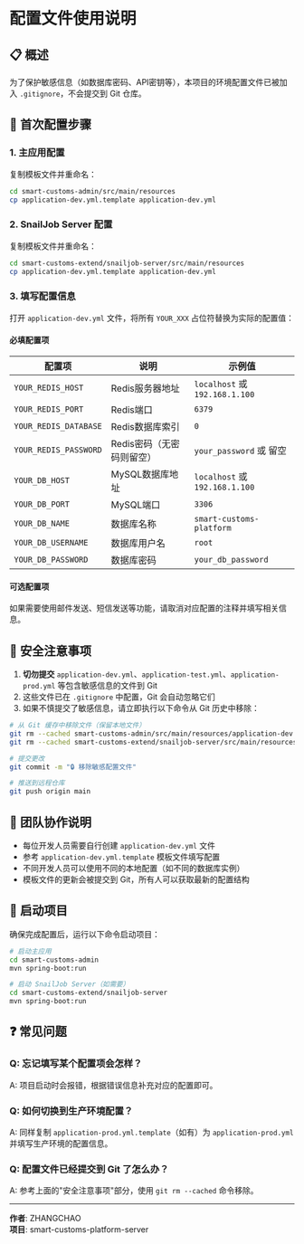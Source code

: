 # 配置文件使用说明

## 📋 概述

为了保护敏感信息（如数据库密码、API密钥等），本项目的环境配置文件已被加入 `.gitignore`，不会提交到 Git 仓库。

## 🔧 首次配置步骤

### 1. 主应用配置

复制模板文件并重命名：
```bash
cd smart-customs-admin/src/main/resources
cp application-dev.yml.template application-dev.yml
```

### 2. SnailJob Server 配置

复制模板文件并重命名：
```bash
cd smart-customs-extend/snailjob-server/src/main/resources
cp application-dev.yml.template application-dev.yml
```

### 3. 填写配置信息

打开 `application-dev.yml` 文件，将所有 `YOUR_XXX` 占位符替换为实际的配置值：

#### 必填配置项

| 配置项 | 说明 | 示例值 |
|-------|------|--------|
| `YOUR_REDIS_HOST` | Redis服务器地址 | `localhost` 或 `192.168.1.100` |
| `YOUR_REDIS_PORT` | Redis端口 | `6379` |
| `YOUR_REDIS_DATABASE` | Redis数据库索引 | `0` |
| `YOUR_REDIS_PASSWORD` | Redis密码（无密码则留空） | `your_password` 或 留空 |
| `YOUR_DB_HOST` | MySQL数据库地址 | `localhost` 或 `192.168.1.100` |
| `YOUR_DB_PORT` | MySQL端口 | `3306` |
| `YOUR_DB_NAME` | 数据库名称 | `smart-customs-platform` |
| `YOUR_DB_USERNAME` | 数据库用户名 | `root` |
| `YOUR_DB_PASSWORD` | 数据库密码 | `your_db_password` |

#### 可选配置项

如果需要使用邮件发送、短信发送等功能，请取消对应配置的注释并填写相关信息。

## 🔐 安全注意事项

1. **切勿提交** `application-dev.yml`、`application-test.yml`、`application-prod.yml` 等包含敏感信息的文件到 Git
2. 这些文件已在 `.gitignore` 中配置，Git 会自动忽略它们
3. 如果不慎提交了敏感信息，请立即执行以下命令从 Git 历史中移除：

```bash
# 从 Git 缓存中移除文件（保留本地文件）
git rm --cached smart-customs-admin/src/main/resources/application-dev.yml
git rm --cached smart-customs-extend/snailjob-server/src/main/resources/application-dev.yml

# 提交更改
git commit -m "🔒 移除敏感配置文件"

# 推送到远程仓库
git push origin main
```

## 📝 团队协作说明

- 每位开发人员需要自行创建 `application-dev.yml` 文件
- 参考 `application-dev.yml.template` 模板文件填写配置
- 不同开发人员可以使用不同的本地配置（如不同的数据库实例）
- 模板文件的更新会被提交到 Git，所有人可以获取最新的配置结构

## 🚀 启动项目

确保完成配置后，运行以下命令启动项目：

```bash
# 启动主应用
cd smart-customs-admin
mvn spring-boot:run

# 启动 SnailJob Server（如需要）
cd smart-customs-extend/snailjob-server
mvn spring-boot:run
```

## ❓ 常见问题

### Q: 忘记填写某个配置项会怎样？
A: 项目启动时会报错，根据错误信息补充对应的配置即可。

### Q: 如何切换到生产环境配置？
A: 同样复制 `application-prod.yml.template`（如有）为 `application-prod.yml` 并填写生产环境的配置信息。

### Q: 配置文件已经提交到 Git 了怎么办？
A: 参考上面的"安全注意事项"部分，使用 `git rm --cached` 命令移除。

---

**作者**: ZHANGCHAO  
**项目**: smart-customs-platform-server
